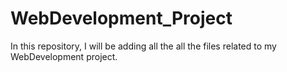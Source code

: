 # WebDevelopment_Project
In this repository, I will be adding all the all the files related to my WebDevelopment project.
